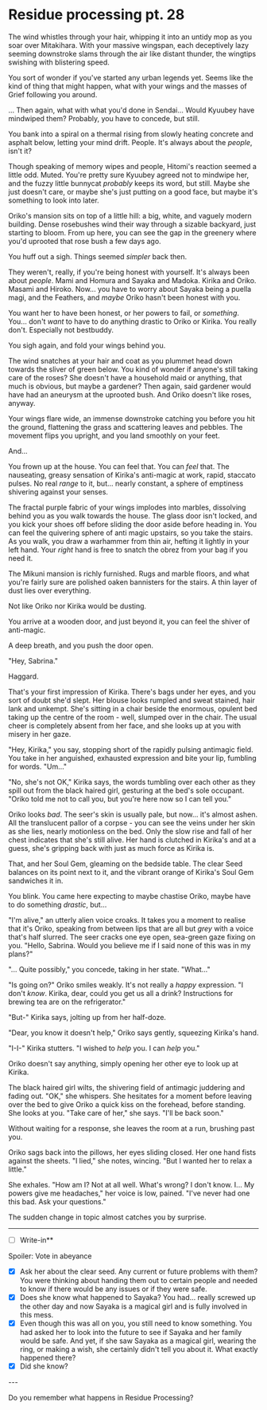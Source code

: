 # Residue processing pt. 28

The wind whistles through your hair, whipping it into an untidy mop as you soar over Mitakihara. With your massive wingspan, each deceptively lazy seeming downstroke slams through the air like distant thunder, the wingtips swishing with blistering speed.

You sort of wonder if you've started any urban legends yet. Seems like the kind of thing that might happen, what with your wings and the masses of Grief following you around.

... Then again, what with what you'd done in Sendai... Would Kyuubey have mindwiped them? Probably, you have to concede, but still.

You bank into a spiral on a thermal rising from slowly heating concrete and asphalt below, letting your mind drift. People. It's always about the *people*, isn't it?

Though speaking of memory wipes and people, Hitomi's reaction seemed a little odd. Muted. You're pretty sure Kyuubey agreed not to mindwipe her, and the fuzzy little bunnycat *probably* keeps its word, but still. Maybe she just doesn't care, or maybe she's just putting on a good face, but maybe it's something to look into later.

Oriko's mansion sits on top of a little hill: a big, white, and vaguely modern building. Dense rosebushes wind their way through a sizable backyard, just starting to bloom. From up here, you can see the gap in the greenery where you'd uprooted that rose bush a few days ago.

You huff out a sigh. Things seemed *simpler* back then.

They weren't, really, if you're being honest with yourself. It's always been about *people*. Mami and Homura and Sayaka and Madoka. Kirika and Oriko. Masami and Hiroko. Now\... you have to worry about Sayaka being a puella magi, and the Feathers, and *maybe* Oriko hasn't been honest with you.

You want her to have been honest, or her powers to fail, or *something*. You... don't *want* to have to do anything drastic to Oriko or Kirika. You really don't. Especially not bestbuddy.

You sigh again, and fold your wings behind you.

The wind snatches at your hair and coat as you plummet head down towards the sliver of green below. You kind of wonder if anyone's still taking care of the roses? She doesn't have a household maid or anything, that much is obvious, but maybe a gardener? Then again, said gardener would have had an aneurysm at the uprooted bush. And Oriko doesn't like roses, anyway.

Your wings flare wide, an immense downstroke catching you before you hit the ground, flattening the grass and scattering leaves and pebbles. The movement flips you upright, and you land smoothly on your feet.

And...

You frown up at the house. You can feel that. You can *feel* that. The nauseating, greasy sensation of Kirika's anti-magic at work, rapid, staccato pulses. No real *range* to it, but... nearly constant, a sphere of emptiness shivering against your senses.

The fractal purple fabric of your wings implodes into marbles, dissolving behind you as you walk towards the house. The glass door isn't locked, and you kick your shoes off before sliding the door aside before heading in. You can feel the quivering sphere of anti magic upstairs, so you take the stairs. As you walk, you draw a warhammer from thin air, hefting it lightly in your left hand. Your *right* hand is free to snatch the obrez from your bag if you need it.

The Mikuni mansion is richly furnished. Rugs and marble floors, and what you're fairly sure are polished oaken bannisters for the stairs. A thin layer of dust lies over everything.

Not like Oriko nor Kirika would be dusting.

You arrive at a wooden door, and just beyond it, you can feel the shiver of anti-magic.

A deep breath, and you push the door open.

"Hey, Sabrina."

Haggard.

That's your first impression of Kirika. There's bags under her eyes, and you sort of doubt she'd slept. Her blouse looks rumpled and sweat stained, hair lank and unkempt. She's sitting in a chair beside the enormous, opulent bed taking up the centre of the room - well, slumped over in the chair. The usual cheer is completely absent from her face, and she looks up at you with misery in her gaze.

"Hey, Kirika," you say, stopping short of the rapidly pulsing antimagic field. You take in her anguished, exhausted expression and bite your lip, fumbling for words. "Um..."

"No, she's not OK," Kirika says, the words tumbling over each other as they spill out from the black haired girl, gesturing at the bed's sole occupant. "Oriko told me not to call you, but you're here now so I can tell you."

Oriko looks *bad*. The seer's skin is usually pale, but now\... it's almost ashen. All the translucent pallor of a corpse - you can see the veins under her skin as she lies, nearly motionless on the bed. Only the slow rise and fall of her chest indicates that she's still alive. Her hand is clutched in Kirika's and at a guess, she's gripping back with just as much force as Kirika is.

That, and her Soul Gem, gleaming on the bedside table. The clear Seed balances on its point next to it, and the vibrant orange of Kirika's Soul Gem sandwiches it in.

You blink. You came here expecting to maybe chastise Oriko, maybe have to do something *drastic*, but...

"I'm alive," an utterly alien voice croaks. It takes you a moment to realise that it's Oriko, speaking from between lips that are all but *grey* with a voice that's half slurred. The seer cracks one eye open, sea-green gaze fixing on you. "Hello, Sabrina. Would you believe me if I said none of this was in my plans?"

"... Quite possibly," you concede, taking in her state. "What..."

"Is going on?" Oriko smiles weakly. It's not really a *happy* expression. "I don't *know*. Kirika, dear, could you get us all a drink? Instructions for brewing tea are on the refrigerator."

"But-" Kirika says, jolting up from her half-doze.

"Dear, you know it doesn't help," Oriko says gently, squeezing Kirika's hand.

"I-I-" Kirika stutters. "I wished to *help* you. I can *help* you."

Oriko doesn't say anything, simply opening her other eye to look up at Kirika.

The black haired girl wilts, the shivering field of antimagic juddering and fading out. "OK," she whispers. She hesitates for a moment before leaving over the bed to give Oriko a quick kiss on the forehead, before standing. She looks at you. "Take care of her," she says. "I'll be back soon."

Without waiting for a response, she leaves the room at a run, brushing past you.

Oriko sags back into the pillows, her eyes sliding closed. Her one hand fists against the sheets. "I lied," she notes, wincing. "But I wanted her to relax a little."

She exhales. "How am I? Not at all well. What's wrong? I don't know. I... My powers give me headaches," her voice is low, pained. "I've never had one this bad. Ask your questions."

The sudden change in topic almost catches you by surprise.

---

- [ ] Write-in**

Spoiler: Vote in abeyance

- [x] Ask her about the clear seed. Any current or future problems with them? You were thinking about handing them out to certain people and needed to know if there would be any issues or if they were safe.
- [x] Does she know what happened to Sayaka? You had... really screwed up the other day and now Sayaka is a magical girl and is fully involved in this mess.
- [x] Even though this was all on you, you still need to know something. You had asked her to look into the future to see if Sayaka and her family would be safe. And yet, if she saw Sayaka as a magical girl, wearing the ring, or making a wish, she certainly didn't tell you about it. What exactly happened there?
- [x] Did she know?

---​

Do you remember what happens in Residue Processing?
